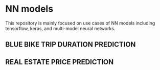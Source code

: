 # NN models

This repository is mainly focused on use cases of NN models including tensorflow, keras, and multi-model neural networks.

## BLUE BIKE TRIP DURATION PREDICTION

##  REAL ESTATE PRICE PREDICTION
